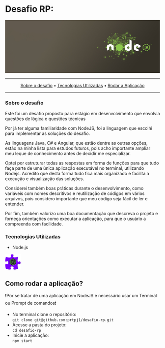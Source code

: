 # Desafio RP: 
<p align="center">
<img src="https://github.com/prtpj1/prtpj1/blob/main/Headers/NodeJS.jpg?raw=true" alt="Header" />

---
<p align="center">
<a href="#sobre-o-desafio">Sobre o desafio</a> •
<a href="#tecnologias-utilizadas">Tecnologias Utilizadas</a> •
<a href="#como-rodar-a-aplicação">Rodar a Aplicação</a>
</p>

---
### Sobre o desafio
Este foi um desafio proposto para estágio em desenvolvimento que envolvia questões de lógica e questões técnicas

Por já ter alguma familiaridade com NodeJS, foi a linguagem que escolhi para implementar as soluções do desafio.

As linguagens Java, C# e Angular, que estão dentre as outras opções, estão na minha lista para estudos futuros, pois acho importante ampliar meu leque de conhecimento antes de decidir me especializar.

Optei por estruturar todas as respostas em forma de funções para que tudo faça parte de uma única aplicação executável no terminal, utilizando Nodejs.
Acredito que desta forma tudo fica mais organizado e facilita a execução e visualização das soluções.

Considerei também boas práticas durante o desenvolvimento, como variáveis com nomes descritivos e reutilização de códigos em vários arquivos, pois considero importante que meu código seja fácil de ler e entender.

Por fim, também valorizo uma boa documentação que descreva o projeto e forneça orientações como executar a aplicação, para que o usuário a compreenda com facilidade.

### Tecnologias Utilizadas
- Node.js

<a href="https://nodejs.org/en/" target="_blank" rel="noreferrer"><img src="https://github.com/prtpj1/prtpj1/blob/main/Github%20Imgs/NodeJS2.png?raw=true" width="50" height="50" alt="NodeJS Icon" /></a>

## Como rodar a aplicação?
❗Por se tratar de uma aplicação em NodeJS é necessário usar um Terminal ou Prompt de comandos❗

- No terminal clone o repositório: <br>
`git clone git@github.com:prtpj1/desafio-rp.git`
- Acesse a pasta do projeto: <br>
`cd desafio-rp`
- Inicie a aplicação: <br>
`npm start`